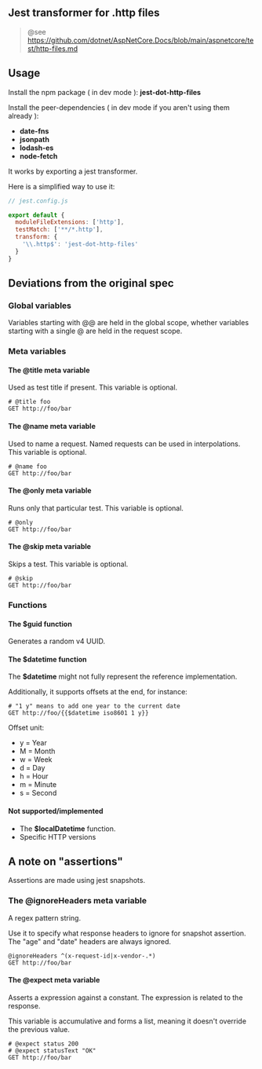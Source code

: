
## Jest transformer for .http files

> @see https://github.com/dotnet/AspNetCore.Docs/blob/main/aspnetcore/test/http-files.md

## Usage

Install the npm package ( in dev mode ): **jest-dot-http-files**

Install the peer-dependencies ( in dev mode if you aren't using them already ):

- **date-fns**
- **jsonpath**
- **lodash-es**
- **node-fetch**

It works by exporting a jest transformer.

Here is a simplified way to use it:

```javascript
// jest.config.js

export default {
  moduleFileExtensions: ['http'],
  testMatch: ['**/*.http'],
  transform: {
    '\\.http$': 'jest-dot-http-files'
  }
}

```

## Deviations from the original spec

### Global variables

Variables starting with @@ are held in the global scope, whether variables starting with a single @ are held in the request scope.

### Meta variables

#### The @title meta variable

Used as test title if present. This variable is optional.

```http
# @title foo
GET http://foo/bar
```

#### The @name meta variable

Used to name a request. Named requests can be used in interpolations. This variable is optional.

```http
# @name foo
GET http://foo/bar
```

#### The @only meta variable

Runs only that particular test. This variable is optional.

```http
# @only
GET http://foo/bar
```

#### The @skip meta variable

Skips a test. This variable is optional.

```http
# @skip
GET http://foo/bar
```

### Functions

#### The $guid function

Generates a random v4 UUID.

#### The $datetime function

The **$datetime** might not fully represent the reference implementation.

Additionally, it supports offsets at the end, for instance:

```http
# "1 y" means to add one year to the current date
GET http://foo/{{$datetime iso8601 1 y}}
```
Offset unit:

- y = Year
- M = Month
- w = Week
- d = Day
- h = Hour
- m = Minute
- s = Second

#### Not supported/implemented

- The **$localDatetime** function.
- Specific HTTP versions

## A note on "assertions"

Assertions are made using jest snapshots.

### The @ignoreHeaders meta variable

A regex pattern string.

Use it to specify what response headers to ignore for snapshot assertion. The "age" and "date" headers are always ignored.

```http
@ignoreHeaders ^(x-request-id|x-vendor-.*)
GET http://foo/bar
```

#### The @expect meta variable

Asserts a expression against a constant. The expression is related to the response.

This variable is accumulative and forms a list, meaning it doesn't override the previous value.

```http
# @expect status 200
# @expect statusText "OK"
GET http://foo/bar
```
